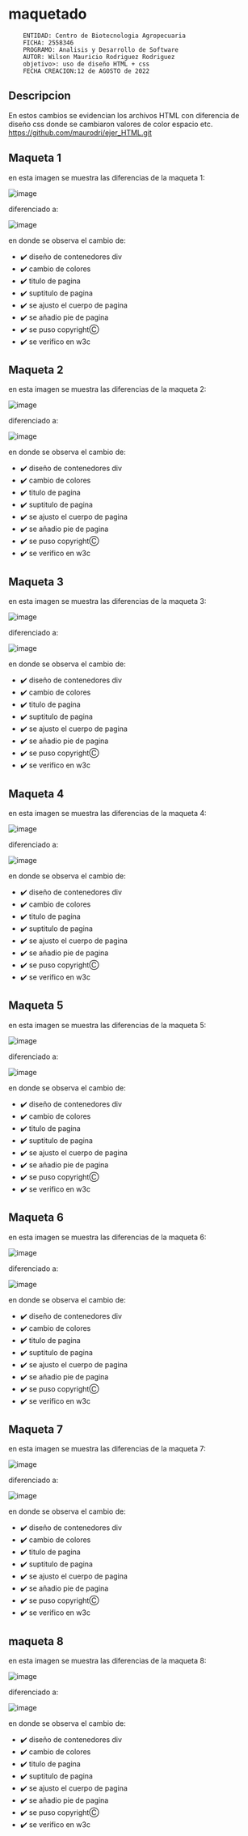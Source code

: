# maquetado

```
    ENTIDAD: Centro de Biotecnologia Agropecuaria
    FICHA: 2558346
    PROGRAMO: Analisis y Desarrollo de Software
    AUTOR: Wilson Mauricio Rodriguez Rodriguez
    objetivo>: uso de diseño HTML + css
    FECHA CREACION:12 de AGOSTO de 2022
```
## Descripcion
En estos cambios se evidencian los archivos HTML con diferencia de diseño css donde se cambiaron valores de color espacio etc.
https://github.com/maurodri/ejer_HTML.git 

## Maqueta 1
en esta imagen se muestra las diferencias de la maqueta 1:


![image](https://user-images.githubusercontent.com/110676905/184465514-b255bf9f-b02e-4719-a554-db5c7f48e03a.png)

diferenciado a:

![image](https://user-images.githubusercontent.com/110676905/184465544-64d98f56-0629-4041-b1e9-04b1ef2ebf30.png)

en donde se observa el cambio de:
- :heavy_check_mark: diseño de contenedores div 
- :heavy_check_mark: cambio de colores
- :heavy_check_mark: titulo de pagina 
- :heavy_check_mark: suptitulo de pagina
- :heavy_check_mark: se ajusto el cuerpo de pagina 
- :heavy_check_mark: se añadio pie de pagina
- :heavy_check_mark: se puso copyrightⒸ
- :heavy_check_mark: se verifico en w3c

 ## Maqueta 2
en esta imagen se muestra las diferencias de la maqueta 2:


![image](https://user-images.githubusercontent.com/110676905/184465843-54bb7441-791e-45a4-8054-f5fddbb21bfc.png)


diferenciado a:

![image](https://user-images.githubusercontent.com/110676905/184465858-15c0f4a2-62aa-44e3-b93a-a7bc13d64871.png)


en donde se observa el cambio de:
- :heavy_check_mark: diseño de contenedores div 
- :heavy_check_mark: cambio de colores
- :heavy_check_mark: titulo de pagina 
- :heavy_check_mark: suptitulo de pagina
- :heavy_check_mark: se ajusto el cuerpo de pagina 
- :heavy_check_mark: se añadio pie de pagina
- :heavy_check_mark: se puso copyrightⒸ
- :heavy_check_mark: se verifico en w3c

 ## Maqueta 3
en esta imagen se muestra las diferencias de la maqueta 3:


![image](https://user-images.githubusercontent.com/110676905/184465918-534dd7b4-3d8f-4247-beab-d28df764ef70.png)


diferenciado a:

![image](https://user-images.githubusercontent.com/110676905/184465979-3be83ffc-9c11-45bc-b28c-c7e17d511187.png)


en donde se observa el cambio de:
- :heavy_check_mark: diseño de contenedores div 
- :heavy_check_mark: cambio de colores
- :heavy_check_mark: titulo de pagina 
- :heavy_check_mark: suptitulo de pagina
- :heavy_check_mark: se ajusto el cuerpo de pagina 
- :heavy_check_mark: se añadio pie de pagina
- :heavy_check_mark: se puso copyrightⒸ
- :heavy_check_mark: se verifico en w3c

 ## Maqueta 4
en esta imagen se muestra las diferencias de la maqueta 4:


![image](https://user-images.githubusercontent.com/110676905/184466024-3d88c26f-7362-4b78-9612-e5695758bbb2.png)



diferenciado a:

![image](https://user-images.githubusercontent.com/110676905/184466045-212d24db-36f0-464a-8ca6-dd637085d332.png)



en donde se observa el cambio de:
- :heavy_check_mark: diseño de contenedores div 
- :heavy_check_mark: cambio de colores
- :heavy_check_mark: titulo de pagina 
- :heavy_check_mark: suptitulo de pagina
- :heavy_check_mark: se ajusto el cuerpo de pagina 
- :heavy_check_mark: se añadio pie de pagina
- :heavy_check_mark: se puso copyrightⒸ
- :heavy_check_mark: se verifico en w3c

 
## Maqueta 5
en esta imagen se muestra las diferencias de la maqueta 5:


![image](https://user-images.githubusercontent.com/110676905/184466081-48ccc1bc-bdf7-4747-ad4c-40143c54256f.png)


diferenciado a:

![image](https://user-images.githubusercontent.com/110676905/184466097-5867df28-435e-4570-afd5-c8d487448688.png)


en donde se observa el cambio de:
- :heavy_check_mark: diseño de contenedores div 
- :heavy_check_mark: cambio de colores
- :heavy_check_mark: titulo de pagina 
- :heavy_check_mark: suptitulo de pagina
- :heavy_check_mark: se ajusto el cuerpo de pagina 
- :heavy_check_mark: se añadio pie de pagina
- :heavy_check_mark: se puso copyrightⒸ
- :heavy_check_mark: se verifico en w3c

 ## Maqueta 6
en esta imagen se muestra las diferencias de la maqueta 6:


![image](https://user-images.githubusercontent.com/110676905/184466120-3b1f69b4-4dad-4184-9116-8e45ecbbd1db.png)



diferenciado a:

![image](https://user-images.githubusercontent.com/110676905/184466133-53067aed-b8a6-4432-8914-9291fb728ec1.png)



en donde se observa el cambio de:
- :heavy_check_mark: diseño de contenedores div 
- :heavy_check_mark: cambio de colores
- :heavy_check_mark: titulo de pagina 
- :heavy_check_mark: suptitulo de pagina
- :heavy_check_mark: se ajusto el cuerpo de pagina 
- :heavy_check_mark: se añadio pie de pagina
- :heavy_check_mark: se puso copyrightⒸ
- :heavy_check_mark: se verifico en w3c

 ## Maqueta 7
en esta imagen se muestra las diferencias de la maqueta 7:


![image](https://user-images.githubusercontent.com/110676905/184466449-1a4e315f-c794-43de-857f-be1faa5ec532.png)



diferenciado a:

![image](https://user-images.githubusercontent.com/110676905/184466460-34c8a9a3-e87c-48e8-a7cf-501392495d15.png)



en donde se observa el cambio de:
- :heavy_check_mark: diseño de contenedores div 
- :heavy_check_mark: cambio de colores
- :heavy_check_mark: titulo de pagina 
- :heavy_check_mark: suptitulo de pagina
- :heavy_check_mark: se ajusto el cuerpo de pagina 
- :heavy_check_mark: se añadio pie de pagina
- :heavy_check_mark: se puso copyrightⒸ
- :heavy_check_mark: se verifico en w3c

 ## maqueta 8
en esta imagen se muestra las diferencias de la maqueta 8:


![image](https://user-images.githubusercontent.com/110676905/184466481-a27f91b0-7fdd-465a-85fd-3101df1e44ec.png)




diferenciado a:

![image](https://user-images.githubusercontent.com/110676905/184466495-4c0d8f3c-7040-4a14-ab1b-3a36433c883d.png)




en donde se observa el cambio de:
- :heavy_check_mark: diseño de contenedores div 
- :heavy_check_mark: cambio de colores
- :heavy_check_mark: titulo de pagina 
- :heavy_check_mark: suptitulo de pagina
- :heavy_check_mark: se ajusto el cuerpo de pagina 
- :heavy_check_mark: se añadio pie de pagina
- :heavy_check_mark: se puso copyrightⒸ
- :heavy_check_mark: se verifico en w3c

 

